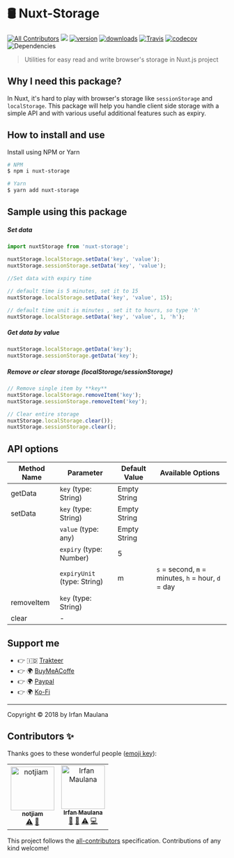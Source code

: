 # 🛢 Nuxt-Storage
[![All Contributors](https://img.shields.io/badge/all_contributors-2-orange.svg)](#contributors)
![](https://badgen.net/bundlephobia/minzip/nuxt-storage)
[![version](https://img.shields.io/npm/v/nuxt-storage.svg?maxAge=3600)](https://www.npmjs.com/package/nuxt-storage)
[![downloads](https://img.shields.io/npm/dt/nuxt-storage.svg?maxAge=86400)](https://www.npmjs.com/package/nuxt-storage) [![Travis](https://img.shields.io/travis/mazipan/nuxt-storage.svg?maxAge=86400)](https://travis-ci.org/mazipan/nuxt-storage)
[![codecov](https://codecov.io/gh/mazipan/nuxt-storage/branch/master/graph/badge.svg?maxAge=86400)](https://codecov.io/gh/mazipan/nuxt-storage) ![Dependencies](https://img.shields.io/david/mazipan/nuxt-storage.svg)

> Utilities for easy read and write browser's storage in Nuxt.js project

## Why I need this package?

In Nuxt, it's hard to play with browser's storage like `sessionStorage` and `localStorage`.
This package will help you handle client side storage with a simple API and with various useful additional features such as expiry.

## How to install and use

Install using NPM or Yarn

```bash
# NPM
$ npm i nuxt-storage

# Yarn
$ yarn add nuxt-storage
```

## Sample using this package

##### Set data
```js
import nuxtStorage from 'nuxt-storage';

nuxtStorage.localStorage.setData('key', 'value');
nuxtStorage.sessionStorage.setData('key', 'value');

//Set data with expiry time

// default time is 5 minutes, set it to 15
nuxtStorage.localStorage.setData('key', 'value', 15);

// default time unit is minutes , set it to hours, so type 'h'
nuxtStorage.localStorage.setData('key', 'value', 1, 'h');
```
##### Get data by value
```js
nuxtStorage.localStorage.getData('key');
nuxtStorage.sessionStorage.getData('key');
```


##### Remove or clear storage (localStorage/sessionStorage)

```js
// Remove single item by **key**
nuxtStorage.localStorage.removeItem('key');
nuxtStorage.sessionStorage.removeItem('key');

// Clear entire storage
nuxtStorage.localStorage.clear());
nuxtStorage.sessionStorage.clear();
```


## API options

| Method Name | Parameter                         | Default Value | Available Options |
|-------------|-----------------------------------|---------------|-------------------|
| getData     | `key` (type: String)              | Empty String  |  |
| setData     | `key` (type: String)              | Empty String  |  |
|             | `value` (type: any)               | Empty String  |  |
|             | `expiry` (type: Number)           | 5             |  |
|             | `expiryUnit` (type: String)       | m             | `s` = second, `m` = minutes, `h` = hour, `d` = day  |
| removeItem  | `key` (type: String)              |               |  |
| clear       | -                                 |               | | |


## Support me

- 👉 🇮🇩 [Trakteer](https://trakteer.id/mazipan?utm_source=github)
- 👉 🌍 [BuyMeACoffe](https://www.buymeacoffee.com/mazipan?utm_source=github)
- 👉 🌍 [Paypal](https://www.paypal.me/mazipan?utm_source=github)
- 👉 🌍 [Ko-Fi](https://ko-fi.com/mazipan)

-----

Copyright © 2018 by Irfan Maulana

## Contributors ✨

Thanks goes to these wonderful people ([emoji key](https://allcontributors.org/docs/en/emoji-key)):

<!-- ALL-CONTRIBUTORS-LIST:START - Do not remove or modify this section -->
<!-- prettier-ignore -->
<table>
  <tr>
    <td align="center"><a href="http://stainfilm.com"><img src="https://avatars0.githubusercontent.com/u/3953002?v=4" width="100px;" alt="notjiam"/><br /><sub><b>notjiam</b></sub></a><br /><a href="https://github.com/mazipan/nuxt-storage/commits?author=notjiam" title="Tests">⚠️</a> <a href="https://github.com/mazipan/nuxt-storage/issues?q=author%3Anotjiam" title="Bug reports">🐛</a></td>
    <td align="center"><a href="https://www.mazipan.xyz/"><img src="https://avatars0.githubusercontent.com/u/7221389?v=4" width="100px;" alt="Irfan Maulana"/><br /><sub><b>Irfan Maulana</b></sub></a><br /><a href="https://github.com/mazipan/nuxt-storage/issues?q=author%3Amazipan" title="Bug reports">🐛</a> <a href="#maintenance-mazipan" title="Maintenance">🚧</a> <a href="https://github.com/mazipan/nuxt-storage/commits?author=mazipan" title="Tests">⚠️</a> <a href="https://github.com/mazipan/nuxt-storage/commits?author=mazipan" title="Code">💻</a></td>
  </tr>
</table>

<!-- ALL-CONTRIBUTORS-LIST:END -->

This project follows the [all-contributors](https://github.com/all-contributors/all-contributors) specification. Contributions of any kind welcome!
